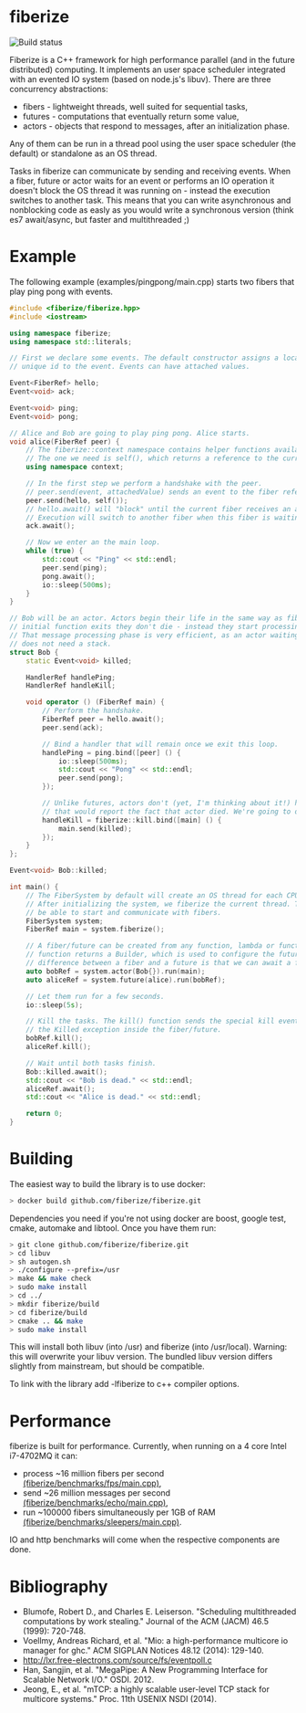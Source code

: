 fiberize 
========

![Build status](https://travis-ci.org/fiberize/fiberize.svg?branch=master)

Fiberize is a C++ framework for high performance parallel (and in the future distributed) computing. It implements an user space scheduler integrated with an evented IO system (based on node.js's libuv). There are three concurrency abstractions:
* fibers - lightweight threads, well suited for sequential tasks,
* futures - computations that eventually return some value,
* actors - objects that respond to messages, after an initialization phase.

Any of them can be run in a thread pool using the user space scheduler (the default) or standalone as an OS thread.

Tasks in fiberize can communicate by sending and receiving events. When a fiber, future or actor waits for an event or performs an IO operation it doesn't block the OS thread it was running on - instead the execution switches to another task. This means that you can write asynchronous and nonblocking code as easly as you would write a synchronous version (think es7 await/async, but faster and multithreaded ;)

Example
=======

The following example (examples/pingpong/main.cpp) starts two fibers that play ping pong with events.

``` C++
#include <fiberize/fiberize.hpp>
#include <iostream>

using namespace fiberize;
using namespace std::literals;

// First we declare some events. The default constructor assigns a locally
// unique id to the event. Events can have attached values.

Event<FiberRef> hello;
Event<void> ack;

Event<void> ping;
Event<void> pong;

// Alice and Bob are going to play ping pong. Alice starts.
void alice(FiberRef peer) {
    // The fiberize::context namespace contains helper functions available in fibers.
    // The one we need is self(), which returns a reference to the currently running fiber.
    using namespace context;

    // In the first step we perform a handshake with the peer.
    // peer.send(event, attachedValue) sends an event to the fiber referenced by "peer"
    peer.send(hello, self());
    // hello.await() will "block" until the current fiber receives an ack message.
    // Execution will switch to another fiber when this fiber is waiting.
    ack.await();

    // Now we enter an the main loop.
    while (true) {
        std::cout << "Ping" << std::endl;
        peer.send(ping);
        pong.await();
        io::sleep(500ms);
    }
}

// Bob will be an actor. Actors begin their life in the same way as fibers, but after the
// initial function exits they don't die - instead they start processing messages.
// That message processing phase is very efficient, as an actor waiting for a message
// does not need a stack.
struct Bob {
    static Event<void> killed;

    HandlerRef handlePing;
    HandlerRef handleKill;

    void operator () (FiberRef main) {
        // Perform the handshake.
        FiberRef peer = hello.await();
        peer.send(ack);

        // Bind a handler that will remain once we exit this loop.
        handlePing = ping.bind([peer] () {
            io::sleep(500ms);
            std::cout << "Pong" << std::endl;
            peer.send(pong);
        });

        // Unlike futures, actors don't (yet, I'm thinking about it!) have a built-in mechanism
        // that would report the fact that actor died. We're going to do it manually.
        handleKill = fiberize::kill.bind([main] () {
            main.send(killed);
        });
    }
};

Event<void> Bob::killed;

int main() {
    // The FiberSystem by default will create an OS thread for each CPU core we have.
    // After initializing the system, we fiberize the current thread. This means it will
    // be able to start and communicate with fibers.
    FiberSystem system;
    FiberRef main = system.fiberize();

    // A fiber/future can be created from any function, lambda or function object. The future()
    // function returns a Builder, which is used to configure the future and start it. The only
    // difference between a fiber and a future is that we can await a future to get it's result.
    auto bobRef = system.actor(Bob{}).run(main);
    auto aliceRef = system.future(alice).run(bobRef);

    // Let them run for a few seconds.
    io::sleep(5s);

    // Kill the tasks. The kill() function sends the special kill event which will trigger
    // the Killed exception inside the fiber/future.
    bobRef.kill();
    aliceRef.kill();

    // Wait until both tasks finish.
    Bob::killed.await();
    std::cout << "Bob is dead." << std::endl;
    aliceRef.await();
    std::cout << "Alice is dead." << std::endl;

    return 0;
}
```

Building
========

The easiest way to build the library is to use docker:
```bash
> docker build github.com/fiberize/fiberize.git
```

Dependencies you need if you're not using docker are boost, google test, cmake, automake and libtool. Once you have them run:
```bash
> git clone github.com/fiberize/fiberize.git
> cd libuv 
> sh autogen.sh
> ./configure --prefix=/usr
> make && make check
> sudo make install
> cd ../
> mkdir fiberize/build
> cd fiberize/build
> cmake .. && make
> sudo make install
```
This will install both libuv (into /usr) and fiberize (into /usr/local). Warning: this will overwrite your libuv version. The bundled libuv version differs slightly from mainstream, but should be compatible.

To link with the library add -lfiberize to c++ compiler options.

Performance
===========

fiberize is built for performance. Currently, when running on a 4 core Intel i7-4702MQ it can:
* process ~16 million fibers per second [(fiberize/benchmarks/fps/main.cpp)](fiberize/benchmarks/fps/main.cpp),
* send ~26 million messages per second [(fiberize/benchmarks/echo/main.cpp)](fiberize/benchmarks/echo/main.cpp),
* run ~100000 fibers simultaneously per 1GB of RAM [(fiberize/benchmarks/sleepers/main.cpp)](fiberize/benchmarks/sleepers/main.cpp).

IO and http benchmarks will come when the respective components are done.

Bibliography
==========

* Blumofe, Robert D., and Charles E. Leiserson. "Scheduling multithreaded computations by work stealing." Journal of the ACM (JACM) 46.5 (1999): 720-748.
* Voellmy, Andreas Richard, et al. "Mio: a high-performance multicore io manager for ghc." ACM SIGPLAN Notices 48.12 (2014): 129-140.
* http://lxr.free-electrons.com/source/fs/eventpoll.c
* Han, Sangjin, et al. "MegaPipe: A New Programming Interface for Scalable Network I/O." OSDI. 2012.
* Jeong, E., et al. "mTCP: a highly scalable user-level TCP stack for multicore systems." Proc. 11th USENIX NSDI (2014).
